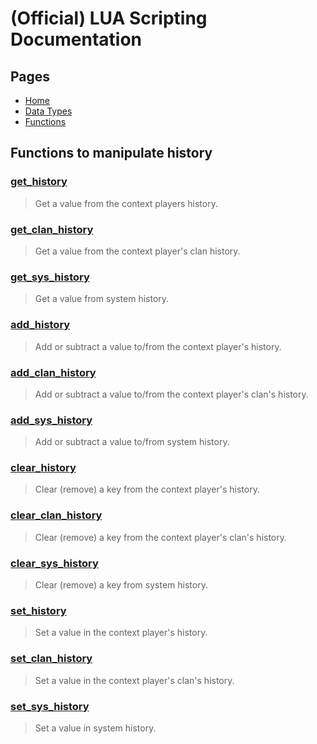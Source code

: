 
# (Official) LUA Scripting Documentation

## Pages

- [Home](../../index)
- [Data Types](../data-types)
- [Functions](../functions)

## Functions to manipulate history

### [get_history](history/get_history)

> Get a value from the context players history.

### [get_clan_history](history/get_clan_history)

> Get a value from the context player's clan history.

### [get_sys_history](history/get_sys_history)

> Get a value from system history.

### [add_history](history/add_history)

> Add or subtract a value to/from the context player's history.

### [add_clan_history](history/add_clan_history)

> Add or subtract a value to/from the context player's clan's history.

### [add_sys_history](history/add_sys_history)

> Add or subtract a value to/from system history.

### [clear_history](history/clear_history)

> Clear (remove) a key from the context player's history.

### [clear_clan_history](history/clear_clan_history)

> Clear (remove) a key from the context player's clan's history.

### [clear_sys_history](history/clear_sys_history)

> Clear (remove) a key from system history.

### [set_history](history/set_history)

> Set a value in the context player's history.

### [set_clan_history](history/set_clan_history)

> Set a value in the context player's clan's history.

### [set_sys_history](history/set_sys_history)

> Set a value in system history.

